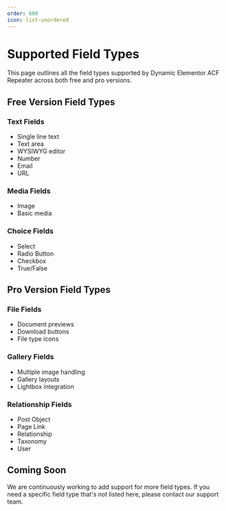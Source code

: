```yaml
---
order: 600
icon: list-unordered
---
```


# Supported Field Types

This page outlines all the field types supported by Dynamic Elementor ACF Repeater across both free and pro versions.

## Free Version Field Types

### Text Fields
- Single line text
- Text area
- WYSIWYG editor
- Number
- Email
- URL

### Media Fields
- Image
- Basic media

### Choice Fields
- Select
- Radio Button
- Checkbox
- True/False

## Pro Version Field Types

### File Fields
- Document previews
- Download buttons
- File type icons

### Gallery Fields
- Multiple image handling
- Gallery layouts
- Lightbox integration

### Relationship Fields
- Post Object
- Page Link
- Relationship
- Taxonomy
- User

## Coming Soon

We are continuously working to add support for more field types. If you need a specific field type that's not listed here, please contact our support team. 